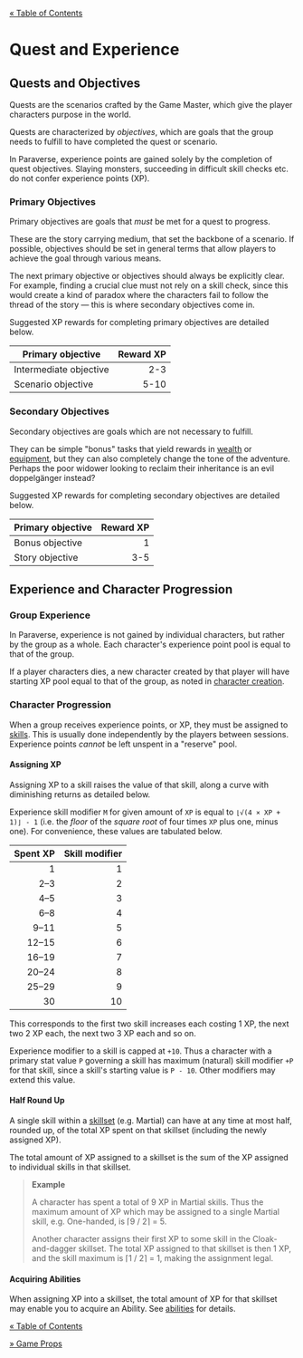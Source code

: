 [&laquo; Table of Contents](..)

# Quest and Experience

## Quests and Objectives

Quests are the scenarios crafted by the Game Master, which give the player characters purpose in the world.

Quests are characterized by *objectives*, which are goals that the group needs to fulfill to have completed the quest or scenario.

In Paraverse, experience points are gained solely by the completion of quest objectives. Slaying monsters, succeeding in difficult skill checks etc. do not confer experience points (XP).

### Primary Objectives

Primary objectives are goals that *must* be met for a quest to progress.

These are the story carrying medium, that set the backbone of a scenario. If possible, objectives should be set in general terms that allow players to achieve the goal through various means.

The next primary objective or objectives should always be explicitly clear. For example, finding a crucial clue must not rely on a skill check, since this would create a kind of paradox where the characters fail to follow the thread of the story &mdash; this is where secondary objectives come in.

Suggested XP rewards for completing primary objectives are detailed below.

| Primary objective | Reward XP |
|-|-:|
| Intermediate objective | 2-3 |
| Scenario objective | 5-10 |

### Secondary Objectives

Secondary objectives are goals which are not necessary to fulfill.

They can be simple "bonus" tasks that yield rewards in [wealth](wealth) or [equipment](equipment), but they can also completely change the tone of the adventure. Perhaps the poor widower looking to reclaim their inheritance is an evil doppelgänger instead?

Suggested XP rewards for completing secondary objectives are detailed below.

| Primary objective | Reward XP |
|-|-:|
| Bonus objective | 1 |
| Story objective | 3-5 |

## Experience and Character Progression

### Group Experience

In Paraverse, experience is not gained by individual characters, but rather by the group as a whole. Each character's experience point pool is equal to that of the group.

If a player characters dies, a new character created by that player will have starting XP pool equal to that of the group, as noted in [character creation](charaters#character-creation).

### Character Progression

When a group receives experience points, or XP, they must be assigned to [skills](characters#skills). This is usually done independently by the players between sessions. Experience points *cannot* be left unspent in a "reserve" pool.

#### Assigning XP

Assigning XP to a skill raises the value of that skill, along a curve with diminishing returns as detailed below.

Experience skill modifier `M` for given amount of `XP` is equal to `⌊√(4 × XP + 1)⌋ - 1` (i.e. the *floor* of the *square root* of four times `XP` plus one, minus one). For convenience, these values are tabulated below.

| Spent XP | Skill modifier |
|-:|-:|
| 1 | 1 |
| 2&ndash;3 | 2 |
| 4&ndash;5 | 3 |
| 6&ndash;8 | 4 |
| 9&ndash;11 | 5 |
| 12&ndash;15 | 6 |
| 16&ndash;19 | 7 |
| 20&ndash;24 | 8 |
| 25&ndash;29 | 9 |
| 30 | 10 |

This corresponds to the first two skill increases each costing 1 XP, the next two 2 XP each, the next two 3 XP each and so on.

Experience modifier to a skill is capped at `+10`. Thus a character with a primary stat value `P` governing a skill has maximum (natural) skill modifier `+P` for that skill, since a skill's starting value is `P - 10`. Other modifiers may extend this value.

#### Half Round Up

A single skill within a [skillset](characters#list-of-skills) (e.g. Martial) can have at any time at most half, rounded up, of the total XP spent on that skillset (including the newly assigned XP).

The total amount of XP assigned to a skillset is the sum of the XP assigned to individual skills in that skillset.

> **Example**
>
> A character has spent a total of 9 XP in Martial skills. Thus the maximum amount of XP which may be assigned to a single Martial skill, e.g. One-handed, is ⌈9 / 2⌉ = 5.
>
> Another character assigns their first XP to some skill in the Cloak-and-dagger skillset. The total XP assigned to that skillset is then 1 XP, and the skill maximum is ⌈1 / 2⌉ = 1, making the assignment legal.

#### Acquiring Abilities

When assigning XP into a skillset, the total amount of XP for that skillset may enable you to acquire an Ability. See [abilities](characters#abilities) for details.

[&laquo; Table of Contents](..)

[&raquo; Game Props](game-props)

